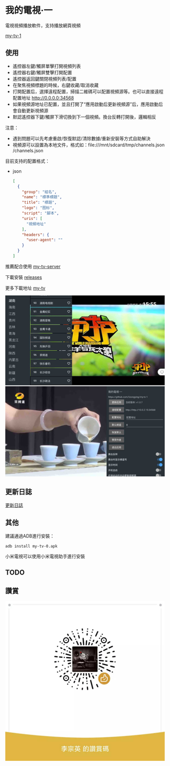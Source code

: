 # 我的電視·一

電視視頻播放軟件，支持播放網頁視頻

[my-tv-1](https://github.com/lizongying/my-tv-1)

## 使用

* 遙控器左鍵/觸屏單擊打開視頻列表
* 遙控器右鍵/觸屏雙擊打開配置
* 遙控器返回鍵關閉視頻列表/配置
* 在聚焦視頻標題的時候，右鍵收藏/取消收藏
* 打開配置后，選擇遠程配置，掃描二維碼可以配置視頻源等。也可以直接遠程配置地址 http://0.0.0.0:34568
* 如果視頻源地址已配置，並且打開了“應用啟動后更新視頻源”后，應用啟動后會自動更新視頻源
* 默認遙控器下鍵/觸屏下滑切換到下一個視頻。換台反轉打開後，邏輯相反

注意：

* 遇到問題可以先考慮重啟/恢復默認/清除數據/重新安裝等方式自助解決
* 視頻源可以設置為本地文件，格式如：file:///mnt/sdcard/tmp/channels.json
  /channels.json

目前支持的配置格式：

* json
    ```json
    [
      {
        "group": "組名",
        "name": "標準標題",
        "title": "標題",
        "logo": "图标",
        "script": "腳本",
        "uris": [
          "視頻地址"
        ],
        "headers": {
          "user-agent": ""
        }
      }
    ]
    ```

推薦配合使用 [my-tv-server](https://github.com/lizongying/my-tv-server)

下載安裝 [releases](https://github.com/lizongying/my-tv-1/releases/)

更多下載地址 [my-tv](https://lyrics.run/my-tv-1.html)

![image](./screenshots/img.jpg)
![image](./screenshots/img1.jpg)

## 更新日誌

[更新日誌](./HISTORY.md)

## 其他

建議通過ADB進行安裝：

```shell
adb install my-tv-0.apk
```

小米電視可以使用小米電視助手進行安裝

## TODO

## 讚賞

![image](./screenshots/appreciate.jpeg)